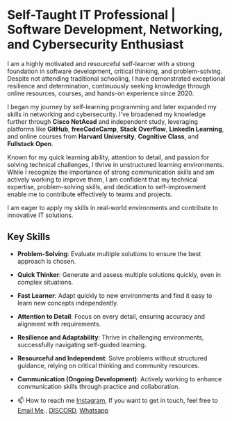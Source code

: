 # Self-Taught IT Professional | Software Development, Networking, and Cybersecurity Enthusiast

I am a highly motivated and resourceful self-learner with a strong foundation in software development, critical thinking, and problem-solving. Despite not attending traditional schooling, I have demonstrated exceptional resilience and determination, continuously seeking knowledge through online resources, courses, and hands-on experience since 2020. 

I began my journey by self-learning programming and later expanded my skills in networking and cybersecurity. I’ve broadened my knowledge further through **Cisco NetAcad** and independent study, leveraging platforms like **GitHub**, **freeCodeCamp**, **Stack Overflow**, **LinkedIn Learning**, and online courses from **Harvard University**, **Cognitive Class**, and **Fullstack Open**.

Known for my quick learning ability, attention to detail, and passion for solving technical challenges, I thrive in unstructured learning environments. While I recognize the importance of strong communication skills and am actively working to improve them, I am confident that my technical expertise, problem-solving skills, and dedication to self-improvement enable me to contribute effectively to teams and projects. 

I am eager to apply my skills in real-world environments and contribute to innovative IT solutions.

## Key Skills

- **Problem-Solving**: Evaluate multiple solutions to ensure the best approach is chosen.
- **Quick Thinker**: Generate and assess multiple solutions quickly, even in complex situations.
- **Fast Learner**: Adapt quickly to new environments and find it easy to learn new concepts independently.
- **Attention to Detail**: Focus on every detail, ensuring accuracy and alignment with requirements.
- **Resilience and Adaptability**: Thrive in challenging environments, successfully navigating self-guided learning.
- **Resourceful and Independent**: Solve problems without structured guidance, relying on critical thinking and community resources.
- **Communication (Ongoing Development)**: Actively working to enhance communication skills through practice and collaboration.

- 📫 How to reach me <a href="https://www.instagram.com/marwan.abdulmannan">Instagram</a>, If you want to get in touch, feel free to [Email Me](mailto:marwanabdulmannan+github@gmail.com)., <a href="https://discord.com/channels/@me/1990">DISCORD</a>, <a href="https://wa.link/mjwvil">Whatsapp</a>

<!---
Marwan515/Marwan515 is a ✨ special ✨ repository because its `README.md` (this file) appears on your GitHub profile.
You can click the Preview link to take a look at your changes.
--->
